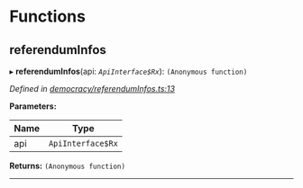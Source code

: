 

# Functions

<a id="referenduminfos"></a>

##  referendumInfos

▸ **referendumInfos**(api: *`ApiInterface$Rx`*): `(Anonymous function)`

*Defined in [democracy/referendumInfos.ts:13](https://github.com/polkadot-js/api/blob/ee21272/packages/api-derive/src/democracy/referendumInfos.ts#L13)*

**Parameters:**

| Name | Type |
| ------ | ------ |
| api | `ApiInterface$Rx` |

**Returns:** `(Anonymous function)`

___

